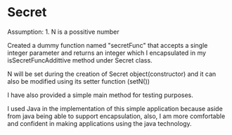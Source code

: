 # Secret

Assumption: 1. N is a possitive number

Created a dummy function named "secretFunc" that accepts a single integer parameter 
and returns an integer which I encapsulated in my isSecretFuncAddittive method under Secret class.

N will be set during the creation of Secret object(constructor) and it can also be modified using its setter function (setN())

I have also provided a simple main method for testing purposes.

I used Java in the implementation of this simple application because aside from java being able to support encapsulation, also, I am more comfortable and confident in making applications using the java technology.
